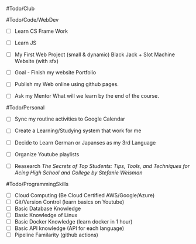 #Todo/Club




#Todo/Code/WebDev
- [ ] Learn CS Frame Work
- [ ] Learn JS
- [ ] My First Web Project (small & dynamic)
	Black Jack + Slot Machine Website (with sfx)
- [ ] Goal - Finish my website Portfolio
- [ ] Publish my Web online using github pages.
- [ ] Ask my Mentor What will we learn by the end of the course.


#Todo/Personal
- [ ] Sync my routine activities to Google Calendar
- [ ] Create a Learning/Studying system that work for me
- [ ] Decide to Learn German or Japanses as my 3rd Language 
- [ ] Organize Youtube playlists
- [ ] Reasearch *The Secrets of Top Students: Tips, Tools, and Techniques for Acing High School and College by Stefanie Weisman* 


#Todo/ProgrammingSkills
- [ ] Cloud Computing (Be Cloud Certified AWS/Google/Azure)
- [ ] Git/Version Control (learn basics on Youtube)
- [ ] Basic Database Knowledge 
- [ ] Basic Knowledge of Linux
- [ ] Basic Docker Knowledge (learn docker in 1 hour)
- [ ] Basic API knowledge  (API for each language)
- [ ] Pipeline Familarity (github actions)
